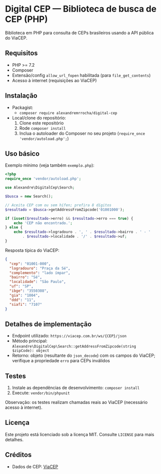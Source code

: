 # Digital CEP — Biblioteca de busca de CEP (PHP)

Biblioteca em PHP para consulta de CEPs brasileiros usando a API pública do ViaCEP.

## Requisitos

- PHP >= 7.2
- Composer
- Extensão/config `allow_url_fopen` habilitada (para `file_get_contents`)
- Acesso à internet (requisições ao ViaCEP)

## Instalação

- Packagist:
  - `composer require alexandremrrocha/digital-cep`
- Local/clone do repositório:
  1. Clone este repositório
  2. Rode `composer install`
  3. Inclua o autoloader do Composer no seu projeto (`require_once 'vendor/autoload.php';`)

## Uso básico

Exemplo mínimo (veja também `exemplo.php`):

```php
<?php
require_once 'vendor/autoload.php';

use Alexandre\DigitalCep\Search;

$busca = new Search();

// Aceita CEP com ou sem hífen; prefira 8 dígitos
$resultado = $busca->getAddressFromZipcode('01001000');

if (isset($resultado->erro) && $resultado->erro === true) {
    echo 'CEP não encontrado.';
} else {
    echo $resultado->logradouro . ', ' . $resultado->bairro . ' - '
        . $resultado->localidade . '/' . $resultado->uf;
}
```

Resposta típica do ViaCEP:

```json
{
  "cep": "01001-000",
  "logradouro": "Praça da Sé",
  "complemento": "lado ímpar",
  "bairro": "Sé",
  "localidade": "São Paulo",
  "uf": "SP",
  "ibge": "3550308",
  "gia": "1004",
  "ddd": "11",
  "siafi": "7107"
}
```

## Detalhes de implementação

- Endpoint utilizado: `https://viacep.com.br/ws/{CEP}/json`
- Método principal: `Alexandre\DigitalCep\Search::getAddressFromZipcode(string $zipCode): object`
- Retorno: objeto (resultante do `json_decode`) com os campos do ViaCEP; verifique a propriedade `erro` para CEPs inválidos

## Testes

1. Instale as dependências de desenvolvimento: `composer install`
2. Execute: `vendor/bin/phpunit`

Observação: os testes realizam chamadas reais ao ViaCEP (necessário acesso à internet).

## Licença

Este projeto está licenciado sob a licença MIT. Consulte `LICENSE` para mais detalhes.

## Créditos

- Dados de CEP: [ViaCEP](https://viacep.com.br)


